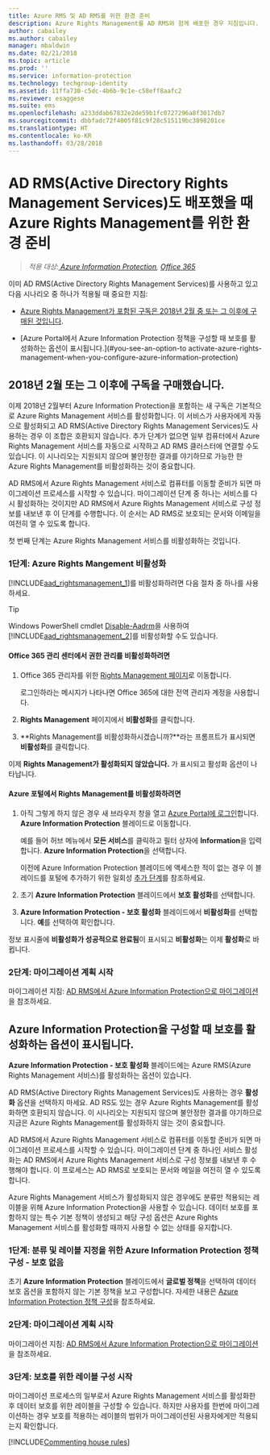 ```yaml
---
title: Azure RMS 및 AD RMS를 위한 환경 준비
description: Azure Rights Management를 AD RMS와 함께 배포한 경우 지침입니다.
author: cabailey
ms.author: cabailey
manager: mbaldwin
ms.date: 02/21/2018
ms.topic: article
ms.prod: ''
ms.service: information-protection
ms.technology: techgroup-identity
ms.assetid: 11ffa730-c5dc-4b6b-9c1e-c58eff8aafc2
ms.reviewer: esaggese
ms.suite: ems
ms.openlocfilehash: a233ddab67832e2de59b1fc0727296a8f3017db7
ms.sourcegitcommit: dbbfadc72f4005f81c9f28c515119bc3098201ce
ms.translationtype: HT
ms.contentlocale: ko-KR
ms.lasthandoff: 03/28/2018
---
```

# <a name="preparing-the-environment-for-azure-rights-management-when-you-also-have-active-directory-rights-management-services-ad-rms"></a>AD RMS(Active Directory Rights Management Services)도 배포했을 때 Azure Rights Management를 위한 환경 준비

>*적용 대상:[ Azure Information Protection](https://azure.microsoft.com/pricing/details/information-protection), [Office 365](http://download.microsoft.com/download/E/C/F/ECF42E71-4EC0-48FF-AA00-577AC14D5B5C/Azure_Information_Protection_licensing_datasheet_EN-US.pdf)*

이미 AD RMS(Active Directory Rights Management Services)를 사용하고 있고 다음 시나리오 중 하나가 적용될 때 중요한 지침:

- [Azure Rights Management가 포함된 구독은 2018년 2월 중 또는 그 이후에 구매된 것입니다](#your-subscription-was-purchased-during-or-after-february-2018).

- [Azure Portal에서 Azure Information Protection 정책을 구성할 때 보호를 활성화하는 옵션이 표시됩니다.](#you-see-an-option-to activate-azure-rights-management-when-you-configure-azure-information-protection)

## <a name="your-subscription-was-purchased-during-or-after-february-2018"></a>2018년 2월 또는 그 이후에 구독을 구매했습니다.

이제 2018년 2월부터 Azure Information Protection을 포함하는 새 구독은 기본적으로 Azure Rights Management 서비스를 활성화합니다. 이 서비스가 사용자에게 자동으로 활성화되고 AD RMS(Active Directory Rights Management Services)도 사용하는 경우 이 조합은 호환되지 않습니다. 추가 단계가 없으면 일부 컴퓨터에서 Azure Rights Management 서비스를 자동으로 시작하고 AD RMS 클러스터에 연결할 수도 있습니다. 이 시나리오는 지원되지 않으며 불안정한 결과를 야기하므로 가능한 한 Azure Rights Management를 비활성화하는 것이 중요합니다. 

AD RMS에서 Azure Rights Management 서비스로 컴퓨터를 이동할 준비가 되면 마이그레이션 프로세스를 시작할 수 있습니다. 마이그레이션 단계 중 하나는 서비스를 다시 활성화하는 것이지만 AD RMS에서 Azure Rights Management 서비스로 구성 정보를 내보낸 후 이 단계를 수행합니다. 이 순서는 AD RMS로 보호되는 문서와 이메일을 여전히 열 수 있도록 합니다.

첫 번째 단계는 Azure Rights Management 서비스를 비활성화하는 것입니다.

### <a name="step-1-deactivate-azure-rights-management"></a>1단계: Azure Rights Mangement 비활성화
[!INCLUDE[aad_rightsmanagement_1](../includes/aad_rightsmanagement_1_md.md)]를 비활성화하려면 다음 절차 중 하나를 사용하세요.

> [!TIP]
> Windows PowerShell cmdlet [Disable-Aadrm](http://msdn.microsoft.com/library/windowsazure/dn629422.aspx)을 사용하여 [!INCLUDE[aad_rightsmanagement_2](../includes/aad_rightsmanagement_2_md.md)]를 비활성화할 수도 있습니다.

#### <a name="to-deactivate-rights-management-from-the-office-365-admin-center"></a>Office 365 관리 센터에서 권한 관리를 비활성화하려면

1. Office 365 관리자를 위한 [Rights Management 페이지](https://account.activedirectory.windowsazure.com/RmsOnline/Manage.aspx)로 이동합니다.
    
    로그인하라는 메시지가 나타나면 Office 365에 대한 전역 관리자 계정을 사용합니다.

2. **Rights Management** 페이지에서 **비활성화**를 클릭합니다.

3.  **Rights Management를 비활성화하시겠습니까?**라는 프롬프트가 표시되면 **비활성화**를 클릭합니다.

이제 **Rights Management가 활성화되지 않았습니다.** 가 표시되고 활성화 옵션이 나타납니다.

#### <a name="to-deactivate-rights-management-from-the-azure-portal"></a>Azure 포털에서 Rights Management를 비활성화하려면

1. 아직 그렇게 하지 않은 경우 새 브라우저 창을 열고 [Azure Portal에 로그인](configure-policy.md#signing-in-to-the-azure-portal)합니다. **Azure Information Protection** 블레이드로 이동합니다.
    
    예를 들어 허브 메뉴에서 **모든 서비스**를 클릭하고 필터 상자에 **Information**을 입력합니다. **Azure Information Protection**을 선택합니다.
    
    이전에 Azure Information Protection 블레이드에 액세스한 적이 없는 경우 이 블레이드를 포털에 추가하기 위한 일회성 [추가 단계](configure-policy.md#to-access-the-azure-information-protection-blade-for-the-first-time)를 참조하세요.

2. 초기 **Azure Information Protection** 블레이드에서 **보호 활성화**를 선택합니다. 

3.  **Azure Information Protection - 보호 활성화** 블레이드에서 **비활성화**를 선택합니다. **예**를 선택하여 확인합니다.

정보 표시줄에 **비활성화가 성공적으로 완료됨**이 표시되고 **비활성화**는 이제 **활성화**로 바뀝니다. 

### <a name="step-2-start-planning-for-migration"></a>2단계: 마이그레이션 계획 시작

마이그레이션 지침: [AD RMS에서 Azure Information Protection으로 마이그레이션](../plan-design/migrate-from-ad-rms-to-azure-rms.md)을 참조하세요.

## <a name="you-see-an-option-to-activate-protection-when-you-configure-azure-information-protection"></a>Azure Information Protection을 구성할 때 보호를 활성화하는 옵션이 표시됩니다.

**Azure Information Protection - 보호 활성화** 블레이드에는 Azure RMS(Azure Rights Management 서비스)를 활성화하는 옵션이 있습니다.  

AD RMS(Active Directory Rights Management Services)도 사용하는 경우 **활성화** 옵션을 선택하지 마세요. AD RS도 있는 경우 Azure Rights Management를 활성화하면 호환되지 않습니다. 이 시나리오는 지원되지 않으며 불안정한 결과를 야기하므로 지금은 Azure Rights Management를 활성화하지 않는 것이 중요합니다.  

AD RMS에서 Azure Rights Management 서비스로 컴퓨터를 이동할 준비가 되면 마이그레이션 프로세스를 시작할 수 있습니다. 마이그레이션 단계 중 하나인 서비스 활성화는 AD RMS에서 Azure Rights Management 서비스로 구성 정보를 내보낸 후 수행해야 합니다. 이 프로세스는 AD RMS로 보호되는 문서와 메일을 여전히 열 수 있도록 합니다. 

Azure Rights Management 서비스가 활성화되지 않은 경우에도 분류만 적용되는 레이블을 위해 Azure Information Protection을 사용할 수 있습니다. 데이터 보호를 포함하지 않는 특수 기본 정책이 생성되고 해당 구성 옵션은 Azure Rights Management 서비스를 활성화할 때까지 사용할 수 없는 상태를 유지합니다.

### <a name="step-1-configure-your-azure-information-protection-policy-for-classification-and-labeling---without-protection"></a>1단계: 분류 및 레이블 지정을 위한 Azure Information Protection 정책 구성 - 보호 없음

초기 **Azure Information Protection** 블레이드에서 **글로벌 정책**을 선택하여 데이터 보호 옵션을 포함하지 않는 기본 정책을 보고 구성합니다. 자세한 내용은 [Azure Information Protection 정책 구성](configure-policy.md)을 참조하세요.

### <a name="step-2-start-planning-for-migration"></a>2단계: 마이그레이션 계획 시작

마이그레이션 지침: [AD RMS에서 Azure Information Protection으로 마이그레이션](../plan-design/migrate-from-ad-rms-to-azure-rms.md)을 참조하세요.

### <a name="step-3-start-to-configure-labels-for-protection"></a>3단계: 보호를 위한 레이블 구성 시작

마이그레이션 프로세스의 일부로서 Azure Rights Management 서비스를 활성화한 후 데이터 보호를 위한 레이블을 구성할 수 있습니다. 하지만 사용자를 한번에 마이그레이션하는 경우 보호를 적용하는 레이블의 범위가 마이그레이션된 사용자에게만 적용되는지 확인합니다.

[!INCLUDE[Commenting house rules](../includes/houserules.md)]

